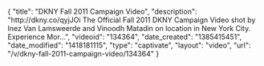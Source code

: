 {
    "title": "DKNY Fall 2011 Campaign Video",
    "description": "http:\/\/dkny.co\/qyjJOi The Official Fall 2011 DKNY Campaign Video shot by Inez Van Lamsweerde and Vinoodh Matadin on location in New York City. Experience Mor...",
    "videoid": "134364",
    "date_created": "1385415451",
    "date_modified": "1418181115",
    "type": "captivate",
    "layout": "video",
    "url": "\/v\/dkny-fall-2011-campaign-video\/134364"
}